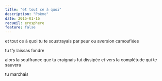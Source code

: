 ```yaml
---
title: "et tout ce à quoi"
description: "Poème"
date: 2015-01-16
recueil: erosphere
feature: false
---
```


et tout ce à quoi tu te soustrayais
par peur ou aversion camouflées

tu t'y laissas fondre

alors la souffrance que tu craignais fut dissipée
et vers la complétude qui te sauvera

tu marchais
